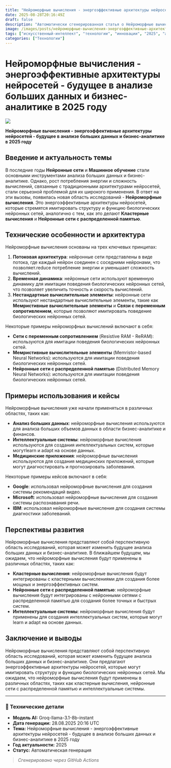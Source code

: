 ```yaml
---
title: "Нейроморфные вычисления - энергоэффективные архитектуры нейросетей - будущее в анализе больших данных и бизнес-аналитике в 2025 году"
date: 2025-08-28T20:16:49Z
draft: false
description: "Автоматически сгенерированная статья о Нейроморфные вычисления - энергоэффективные архитектуры нейросетей - будущее в анализе больших данных и бизнес-аналитике в 2025 году"
image: /images/posts/нейроморфные-вычисления-энергоэффективные-архитект.jpg
tags: ["искусственный-интеллект", "технологии", "инновации", "2025", "ai"]
categories: ["Технологии"]
---
```


# Нейроморфные вычисления - энергоэффективные архитектуры нейросетей - будущее в анализе больших данных и бизнес-аналитике в 2025 году

![](/images/posts/нейроморфные-вычисления-энергоэффективные-архитект.jpg)

**Нейроморфные вычисления - энергоэффективные архитектуры нейросетей - будущее в анализе больших данных и бизнес-аналитике в 2025 году**

## Введение и актуальность темы

В последние годы **Нейронные сети** и **Машинное обучение** стали основными инструментами анализа больших данных и бизнес-аналитике. Однако, рост потребления энергии и сложность вычислений, связанные с традиционными архитектурами нейросетей, стали серьезной проблемой для их широкого применения. В ответ на эти вызовы, появилась новая область исследований - **Нейроморфные вычисления**. Это энергоэффективные архитектуры нейросетей, которые стремятся имитировать структуру и функцию биологических нейронных сетей, аналогично с тем, как это делают **Кластерные вычисления** и **Нейронные сети с распределенной памятью**.

## Технические особенности и архитектура

Нейроморфные вычисления основаны на трех ключевых принципах:

1. **Потоковая архитектура**: нейронные сети представлены в виде потока, где каждый нейрон соединен с соседними нейронами, что позволяет.reduce потребление энергии и уменьшает сложность вычислений.
2. **Временная динамика**: нейронные сети используют временную динамику для имитации поведения биологических нейронных сетей, что позволяет увеличить точность и скорость вычислений.
3. **Нестандартные вычислительные элементы**: нейронные сети используют нестандартные вычислительные элементы, такие как **Мемристивные вычислительные элементы** и **Связи с переменным сопротивлением**, которые позволяют имитировать поведение биологических нейронных сетей.

Некоторые примеры нейроморфных вычислений включают в себя:

* **Сети с переменным сопротивлением** (Resistive RAM - ReRAM): используются для имитации поведения биологических нейронных сетей.
* **Мемристивные вычислительные элементы** (Memristor-based Neural Networks): используются для имитации поведения биологических нейронных сетей.
* **Нейронные сети с распределенной памятью** (Distributed Memory Neural Networks): используются для имитации поведения биологических нейронных сетей.

## Примеры использования и кейсы

Нейроморфные вычисления уже начали применяться в различных областях, таких как:

* **Анализ больших данных**: нейроморфные вычисления используются для анализа больших объемов данных в области бизнес-аналитике и финансов.
* **Интеллектуальные системы**: нейроморфные вычисления используются для создания интеллектуальных систем, которые могутlearn и adapt на основе данных.
* **Медицинские приложения**: нейроморфные вычисления используются для создания медицинских приложений, которые могут диагностировать и прогнозировать заболевания.

Некоторые примеры кейсов включают в себя:

* **Google**: использовал нейроморфные вычисления для создания системы рекомендаций видео.
* **Microsoft**: использовал нейроморфные вычисления для создания системы распознавания речи.
* **IBM**: использовал нейроморфные вычисления для создания системы диагностики заболеваний.

## Перспективы развития

Нейроморфные вычисления представляют собой перспективную область исследований, которая может изменить будущее анализа больших данных и бизнес-аналитике. В ближайшем будущем, мы ожидаем, что нейроморфные вычисления будут применены в различных областях, таких как:

* **Кластерные вычисления**: нейроморфные вычисления будут интегрированы с кластерными вычислениями для создания более мощных и энергоэффективных систем.
* **Нейронные сети с распределенной памятью**: нейроморфные вычисления будут интегрированы с нейронными сетями с распределенной памятью для создания более точных и быстрых систем.
* **Интеллектуальные системы**: нейроморфные вычисления будут применены для создания интеллектуальных систем, которые могут learn и adapt на основе данных.

## Заключение и выводы

Нейроморфные вычисления представляют собой перспективную область исследований, которая может изменить будущее анализа больших данных и бизнес-аналитике. Они предлагают энергоэффективные архитектуры нейросетей, которые могут имитировать структуру и функцию биологических нейронных сетей. Мы ожидаем, что нейроморфные вычисления будут применены в различных областях, таких как кластерные вычисления, нейронные сети с распределенной памятью и интеллектуальные системы.

---

### 🔧 Технические детали

- **Модель AI:** Groq-llama-3.1-8b-instant
- **Дата генерации:** 28.08.2025 20:16 UTC
- **Тема:** Нейроморфные вычисления - энергоэффективные архитектуры нейросетей - будущее в анализе больших данных и бизнес-аналитике в 2025 году
- **Год актуальности:** 2025
- **Статус:** Автоматическая генерация

> *Сгенерировано через GitHub Actions*
